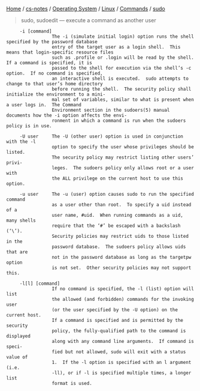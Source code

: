 [Home](https://mengxianbin.github.io) /
[cs-notes](https://mengxianbin.github.io/cs-notes/site) /
[Operating System](https://mengxianbin.github.io/cs-notes/site/Operating%20System) /
[Linux](https://mengxianbin.github.io/cs-notes/site/Operating%20System/Linux) /
[Commands](https://mengxianbin.github.io/cs-notes/site/Operating%20System/Linux/Commands) /
[sudo](https://mengxianbin.github.io/cs-notes/site/Operating%20System/Linux/Commands/sudo)

> sudo, sudoedit — execute a command as another user

```man
     -i [command]
                 The -i (simulate initial login) option runs the shell specified by the password database
                 entry of the target user as a login shell.  This means that login-specific resource files
                 such as .profile or .login will be read by the shell.  If a command is specified, it is
                 passed to the shell for execution via the shell’s -c option.  If no command is specified,
                 an interactive shell is executed.  sudo attempts to change to that user’s home directory
                 before running the shell.  The security policy shall initialize the environment to a mini-
                 mal set of variables, similar to what is present when a user logs in.  The Command
                 Environment section in the sudoers(5) manual documents how the -i option affects the envi-
                 ronment in which a command is run when the sudoers policy is in use.
```

```man
     -U user     The -U (other user) option is used in conjunction with the -l
                 option to specify the user whose privileges should be listed.
                 The security policy may restrict listing other users’ privi-
                 leges.  The sudoers policy only allows root or a user with
                 the ALL privilege on the current host to use this option.

     -u user     The -u (user) option causes sudo to run the specified command
                 as a user other than root.  To specify a uid instead of a
                 user name, #uid.  When running commands as a uid, many shells
                 require that the ‘#’ be escaped with a backslash (‘\’).
                 Security policies may restrict uids to those listed in the
                 password database.  The sudoers policy allows uids that are
                 not in the password database as long as the targetpw option
                 is not set.  Other security policies may not support this.
```

```man
     -l[l] [command]
                 If no command is specified, the -l (list) option will list
                 the allowed (and forbidden) commands for the invoking user
                 (or the user specified by the -U option) on the current host.
                 If a command is specified and is permitted by the security
                 policy, the fully-qualified path to the command is displayed
                 along with any command line arguments.  If command is speci-
                 fied but not allowed, sudo will exit with a status value of
                 1.  If the -l option is specified with an l argument (i.e.
                 -ll), or if -l is specified multiple times, a longer list
                 format is used.
```
